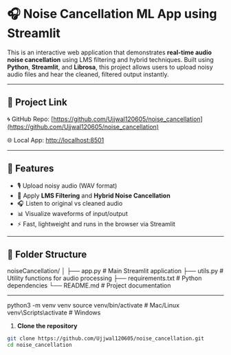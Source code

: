 # 🎧 Noise Cancellation ML App using Streamlit

This is an interactive web application that demonstrates **real-time audio noise cancellation** using LMS filtering and hybrid techniques. Built using **Python**, **Streamlit**, and **Librosa**, this project allows users to upload noisy audio files and hear the cleaned, filtered output instantly.

---

## 🔗 Project Link

🌀 GitHub Repo: [https://github.com/Ujjwal120605/noise_cancellation](https://github.com/Ujjwal120605/noise_cancellation)

🌐 Local App: [http://localhost:8501](http://localhost:8501)

---

## 🚀 Features

- 🎙 Upload noisy audio (WAV format)
- 🧠 Apply **LMS Filtering** and **Hybrid Noise Cancellation**
- 🎧 Listen to original vs cleaned audio
- 📊 Visualize waveforms of input/output
- ⚡ Fast, lightweight and runs in the browser via Streamlit

---

## 📁 Folder Structure
noiseCancellation/
│
├── app.py # Main Streamlit application
├── utils.py # Utility functions for audio processing
├── requirements.txt # Python dependencies
└── README.md # Project documentation


---

python3 -m venv venv
source venv/bin/activate  # Mac/Linux
venv\Scripts\activate     # Windows


1. **Clone the repository**  
```bash
git clone https://github.com/Ujjwal120605/noise_cancellation.git
cd noise_cancellation



